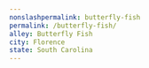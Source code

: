 ```yaml
---
﻿nonslashpermalink: butterfly-fish
permalink: /butterfly-fish/
alley: Butterfly Fish
city: Florence
state: South Carolina
---
```


